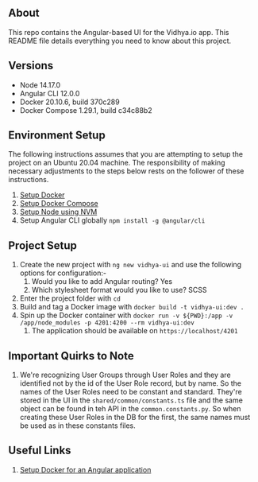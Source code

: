 ## About

This repo contains the Angular-based UI for the Vidhya.io app. This README file details everything you need to know about this project.

## Versions
* Node 14.17.0
* Angular CLI 12.0.0
* Docker 20.10.6, build 370c289
* Docker Compose 1.29.1, build c34c88b2
## Environment Setup

The following instructions assumes that you are attempting to setup the project on an Ubuntu 20.04 machine. The responsibility of making necessary adjustments to the steps below rests on the follower of these instructions.

1. [Setup Docker](https://docs.docker.com/engine/install/ubuntu/#install-using-the-repository)   
2. [Setup Docker Compose](https://docs.docker.com/compose/install/)
3. [Setup Node using NVM](https://stackabuse.com/using-nvm-to-install-node/)
4. Setup Angular CLI globally `npm install -g @angular/cli`

## Project Setup

1. Create the new project with `ng new vidhya-ui` and use the following options for configuration:-
   1. Would you like to add Angular routing? Yes
   2. Which stylesheet format would you like to use? SCSS
2. Enter the project folder with `cd`
3. Build and tag a Docker image with `docker build -t vidhya-ui:dev .`
4. Spin up the Docker container with `docker run -v ${PWD}:/app -v /app/node_modules -p 4201:4200 --rm vidhya-ui:dev`
   1. The application should be available on `https://localhost/4201`

## Important Quirks to Note

1. We're recognizing User Groups through User Roles and they are identified not by the id of the User Role record, but by name. So the names of the User Roles need to be constant and standard. They're stored in the UI in the `shared/common/constants.ts` file and the same object can be found in teh API in the `common.constants.py`. So when creating these User Roles in the DB for the first, the same names must be used as in these constants files.

## Useful Links
1. [Setup Docker for an Angular application](https://mherman.org/blog/dockerizing-an-angular-app/)